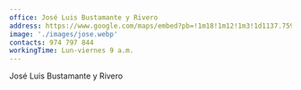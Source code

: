 ```yaml
---
office: José Luis Bustamante y Rivero
address: https://www.google.com/maps/embed?pb=!1m18!1m12!1m3!1d1137.7599095306277!2d-71.53417551097337!3d-16.427217432904733!2m3!1f0!2f0!3f0!3m2!1i1024!2i768!4f13.1!3m3!1m2!1s0x91424add810edc65%3A0x2547dbd38afe1d27!2sDermia+Medicina+Est%C3%A9tica+-+JLBYR!5e0!3m2!1ses-419!2spe!4v1478958145812
image: './images/jose.webp'
contacts: 974 797 844
workingTime: Lun-viernes 9 a.m.
---
```


José Luis Bustamante y Rivero
